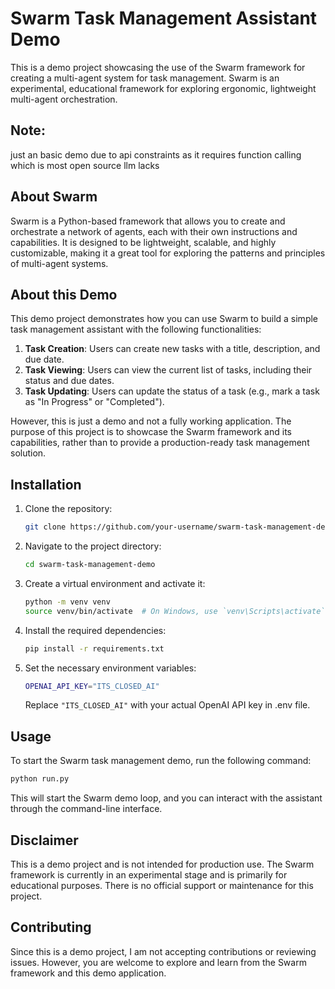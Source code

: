 # Swarm Task Management Assistant Demo

This is a demo project showcasing the use of the Swarm framework for creating a multi-agent system for task management. Swarm is an experimental, educational framework for exploring ergonomic, lightweight multi-agent orchestration.

## Note:
just an basic demo due to api constraints as it requires function calling which is most open source llm lacks 

## About Swarm

Swarm is a Python-based framework that allows you to create and orchestrate a network of agents, each with their own instructions and capabilities. It is designed to be lightweight, scalable, and highly customizable, making it a great tool for exploring the patterns and principles of multi-agent systems.

## About this Demo

This demo project demonstrates how you can use Swarm to build a simple task management assistant with the following functionalities:

1. **Task Creation**: Users can create new tasks with a title, description, and due date.
2. **Task Viewing**: Users can view the current list of tasks, including their status and due dates.
3. **Task Updating**: Users can update the status of a task (e.g., mark a task as "In Progress" or "Completed").

However, this is just a demo and not a fully working application. The purpose of this project is to showcase the Swarm framework and its capabilities, rather than to provide a production-ready task management solution.

## Installation

1. Clone the repository:

   ```bash
   git clone https://github.com/your-username/swarm-task-management-demo.git
   ```

2. Navigate to the project directory:

   ```bash
   cd swarm-task-management-demo
   ```

3. Create a virtual environment and activate it:

   ```bash
   python -m venv venv
   source venv/bin/activate  # On Windows, use `venv\Scripts\activate`
   ```

4. Install the required dependencies:

   ```bash
   pip install -r requirements.txt
   ```

5. Set the necessary environment variables:

   ```bash
   OPENAI_API_KEY="ITS_CLOSED_AI"
   ```

   Replace `"ITS_CLOSED_AI"` with your actual OpenAI API key in .env file.

## Usage

To start the Swarm task management demo, run the following command:

```bash
python run.py
```

This will start the Swarm demo loop, and you can interact with the assistant through the command-line interface.

## Disclaimer

This is a demo project and is not intended for production use. The Swarm framework is currently in an experimental stage and is primarily for educational purposes. There is no official support or maintenance for this project.

## Contributing

Since this is a demo project, I am not accepting contributions or reviewing issues. However, you are welcome to explore and learn from the Swarm framework and this demo application.
